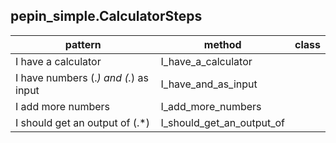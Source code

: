 
## pepin_simple.CalculatorSteps

| pattern | method | class |
|-|-|-|
| I have a calculator | I_have_a_calculator |
| I have numbers (.*) and (.*) as input | I_have_and_as_input |
| I add more numbers | I_add_more_numbers |
| I should get an output of (.*) | I_should_get_an_output_of |
